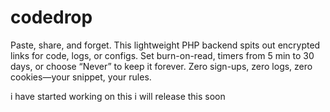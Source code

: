# codedrop
Paste, share, and forget. This lightweight PHP backend spits out encrypted links for code, logs, or configs. Set burn-on-read, timers from 5 min to 30 days, or choose “Never” to keep it forever. Zero sign-ups, zero logs, zero cookies—your snippet, your rules.

i have started working on this i will release this soon
